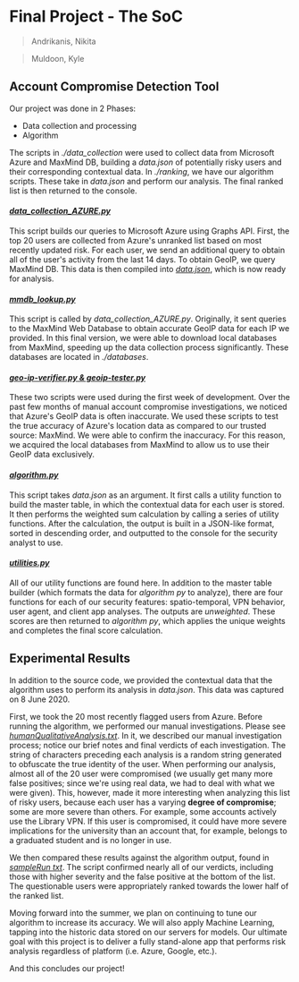 ﻿# Final Project - The SoC
> Andrikanis, Nikita

> Muldoon, Kyle
> 
## Account Compromise Detection Tool

Our project was done in 2 Phases:
 - Data collection and processing
 - Algorithm

The scripts in *./data_collection* were used to collect data from Microsoft Azure and MaxMind DB, building a *data.json* of potentially risky users and their corresponding contextual data. In *./ranking*, we have our algorithm scripts. These take in *data.json* and perform our analysis. The final ranked list is then returned to the console.

#### [*data_collection_AZURE.py*](https://github.com/ECS153/final-project-the-soc/blob/master/Account%20Compromise%20Detection/data_collection/data_collection_AZURE.py)
This script builds our queries to Microsoft Azure using Graphs API. First, the top 20 users are collected from Azure's unranked list based on most recently updated risk. For each user, we send an additional query to obtain all of the user's activity from the last 14 days. To obtain GeoIP, we query MaxMind DB. This data is then compiled into [*data.json*](https://raw.githubusercontent.com/ECS153/final-project-the-soc/master/Account%20Compromise%20Detection/data_collection/data.json), which is now ready for analysis.
 
 #### [*mmdb_lookup.py*](https://github.com/ECS153/final-project-the-soc/blob/master/Account%20Compromise%20Detection/mmdb_lookup.py)
This script is called by *data_collection_AZURE.py*. Originally, it sent queries to the MaxMind Web Database to obtain accurate GeoIP data for each IP we provided. In this final version, we were able to download local databases from MaxMind, speeding up the data collection process significantly. These databases are located in *./databases*.

#### [*geo-ip-verifier.py & geoip-tester.py*](https://github.com/ECS153/final-project-the-soc/tree/master/Account%20Compromise%20Detection/data_collection)
These two scripts were used during the first week of development. Over the past few months of manual account compromise investigations, we noticed that Azure's GeoIP data is often inaccurate. We used these scripts to test the true accuracy of Azure's location data as compared to our trusted source: MaxMind. We were able to confirm the inaccuracy. For this reason, we acquired the local databases from MaxMind to allow us to use their GeoIP data exclusively.

#### [*algorithm.py*](https://github.com/ECS153/final-project-the-soc/blob/master/Account%20Compromise%20Detection/ranking/algorithm.py)
This script takes *data.json* as an argument. It first calls a utility function to build the master table, in which the contextual data for each user is stored. It then performs the weighted sum calculation by calling a series of utility functions. After the calculation, the output is built in a JSON-like format, sorted in descending order, and outputted to the console for the security analyst to use.

#### [*utilities.py*](https://github.com/ECS153/final-project-the-soc/blob/master/Account%20Compromise%20Detection/ranking/utilities.py)
All of our utility functions are found here. In addition to the master table builder (which formats the data for *algorithm py* to analyze), there are four functions for each of our security features: spatio-temporal, VPN behavior, user agent, and client app analyses. The outputs are *unweighted*. These scores are then returned to *algorithm py*, which applies the unique weights and completes the final score calculation.

## Experimental Results
In addition to the source code, we provided the contextual data that the algorithm uses to perform its analysis in *data.json*. This data was captured on 8 June 2020.

First, we took the 20 most recently flagged users from Azure. Before running the algorithm, we performed our manual investigations. Please see [*humanQualitativeAnalysis.txt*](https://github.com/ECS153/final-project-the-soc/blob/master/Account%20Compromise%20Detection/humanQualitativeAnalysis.txt). In it, we described our manual investigation process; notice our brief notes and final verdicts of each investigation. The string of characters preceding each analysis is a random string generated to obfuscate the true identity of the user. When performing our analysis, almost all of the 20 user were compromised (we usually get many more false positives; since we're using real data, we had to deal with what we were given). This, however, made it more interesting when analyzing this list of risky users, because each user has a varying **degree of compromise**; some are more severe than others. For example, some accounts actively use the Library VPN. If this user is compromised, it could have more severe implications for the university than an account that, for example, belongs to a graduated student and is no longer in use.

We then compared these results against the algorithm output, found in [*sampleRun txt*](https://github.com/ECS153/final-project-the-soc/blob/master/Account%20Compromise%20Detection/sampleRun.txt). The script confirmed nearly all of our verdicts, including those with higher severity and the false positive at the bottom of the list. The questionable users were appropriately ranked towards the lower half of the ranked list.

Moving forward into the summer, we plan on continuing to tune our algorithm to increase its accuracy. We will also apply Machine Learning, tapping into the historic data stored on our servers for models. Our ultimate goal with this project is to deliver a fully stand-alone app that performs risk analysis regardless of platform (i.e. Azure, Google, etc.).

And this concludes our project!
